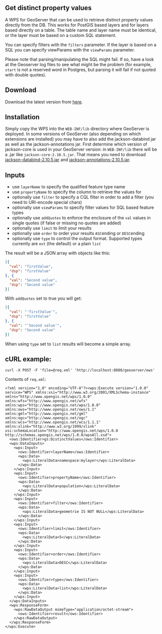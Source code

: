 ## Get distinct property values ##

A WPS for GeoServer that can be used to retrieve distinct property values directly
from the DB. This works for PostGIS based layers and for layers based
directly on a table. The table name and layer name must be identical,
or the layer must be based on a custom SQL statement.

You can specify filters with the `filters` parameter. If the layer is
based on a SQL you can specify viewParams with the `viewParams` parameter.

Please note that parsing/manipulating the SQL might fail. If so, have
a look at the Geoserver log files to see what might be the problem
(for example, `start` is not a reserved word in Postgres, but parsing
it will fail if not quoted with double quotes).

## Download ##

Download the latest version from [here](https://nexus.terrestris.de/#browse/browse:public:de%2Fterrestris%2Fgeoserver%2Fwps%2Fdistinct-wps).

## Installation ##

Simply copy the WPS into the `WEB-INF/lib` directory where GeoServer
is deployed. In some versions of GeoServer (also depending on which
extensions are installed) you may have to also add the jackson-databind jar as well as the jackson-annotations jar.
First determine which version of jackson-core is used in your GeoServer
version: in `WEB-INF/lib` there will be a .jar like `jackson-core-2.10.5.jar`.
That means you need to download [jackson-databind-2.10.5.jar](https://mvnrepository.com/artifact/com.fasterxml.jackson.core/jackson-databind/2.10.5)
and [jackson-annotations-2.10.5.jar](https://mvnrepository.com/artifact/com.fasterxml.jackson.core/jackson-annotations/2.10.5).

## Inputs ##

* use `layerName` to specify the qualified feature type name
* use `propertyName` to specify the column to retrieve the values for
* optionally use `filter` to specify a CQL filter in order to add a filter (you need to URI-encode special chars)
* optionally use `viewParams` to specify filter values for SQL based feature types
* optionally use `addQuotes` to enforce the enclosure of the `val` values in single quotes (if false or missing no quotes are added)
* optionally use `limit` to limit your results
* optionally use `order` to order your results `ASC`ending or `DESC`ending
* optionally use `type` to control the output format. Supported types currently are `ext` (the default) or a plain `list`

The result will be a JSON array with objects like this:

```json
[{
  "val": "firstValue",
  "dsp": "firstValue"
}, {
  "val": "Second value",
  "dsp": "Second value"
}]
```

With `addQuotes` set to true you will get:

```json
[{
  "val": "'firstValue'",
  "dsp": "firstValue"
}, {
  "val": "'Second value'",
  "dsp": "Second value"
}]
```

When using `type` set to `list` results will become a simple array.

## cURL example:
`curl -X POST -F 'file=@req.xml' 'http://localhost:8080/geoserver/ows'`

Contents of `req.xml`:
```
<?xml version="1.0" encoding="UTF-8"?><wps:Execute version="1.0.0" service="WPS" xmlns:xsi="http://www.w3.org/2001/XMLSchema-instance" xmlns="http://www.opengis.net/wps/1.0.0" xmlns:wfs="http://www.opengis.net/wfs" xmlns:wps="http://www.opengis.net/wps/1.0.0" xmlns:ows="http://www.opengis.net/ows/1.1" xmlns:gml="http://www.opengis.net/gml" xmlns:ogc="http://www.opengis.net/ogc" xmlns:wcs="http://www.opengis.net/wcs/1.1.1" xmlns:xlink="http://www.w3.org/1999/xlink" xsi:schemaLocation="http://www.opengis.net/wps/1.0.0 http://schemas.opengis.net/wps/1.0.0/wpsAll.xsd">
  <ows:Identifier>gs:DistinctValues</ows:Identifier>
  <wps:DataInputs>
    <wps:Input>
      <ows:Identifier>layerName</ows:Identifier>
      <wps:Data>
        <wps:LiteralData>namespace:mylayer</wps:LiteralData>
      </wps:Data>
    </wps:Input>
    <wps:Input>
      <ows:Identifier>propertyName</ows:Identifier>
      <wps:Data>
        <wps:LiteralData>population</wps:LiteralData>
      </wps:Data>
    </wps:Input>
    <wps:Input>
      <ows:Identifier>filter</ows:Identifier>
      <wps:Data>
        <wps:LiteralData>geometrie IS NOT NULL</wps:LiteralData>
      </wps:Data>
    </wps:Input>
    <wps:Input>
      <ows:Identifier>limit</ows:Identifier>
      <wps:Data>
        <wps:LiteralData>5</wps:LiteralData>
      </wps:Data>
    </wps:Input>
    <wps:Input>
      <ows:Identifier>order</ows:Identifier>
      <wps:Data>
        <wps:LiteralData>DESC</wps:LiteralData>
      </wps:Data>
    </wps:Input>
    <wps:Input>
      <ows:Identifier>type</ows:Identifier>
      <wps:Data>
        <wps:LiteralData>list</wps:LiteralData>
      </wps:Data>
    </wps:Input>
  </wps:DataInputs>
  <wps:ResponseForm>
    <wps:RawDataOutput mimeType="application/octet-stream">
      <ows:Identifier>result</ows:Identifier>
    </wps:RawDataOutput>
  </wps:ResponseForm>
</wps:Execute>
```
